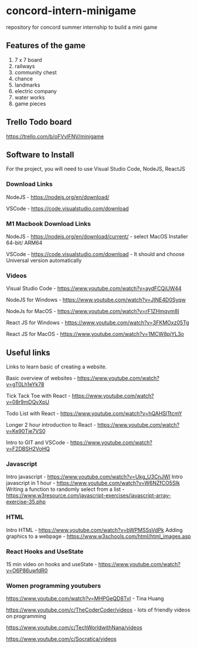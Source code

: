 # concord-intern-minigame
repository for concord summer internship to build a mini game

## Features of the game

1. 7 x 7 board
2. railways
3. community chest
4. chance
5. landmarks
6. electric company
7. water works
8. game pieces

## Trello Todo board

https://trello.com/b/oFVvlFNV/minigame


## Software to Install

For the project, you will need to use Visual Studio Code, NodeJS, ReactJS

### Download Links

NodeJS - https://nodejs.org/en/download/

VSCode - https://code.visualstudio.com/download

### M1 Macbook Download Links

NodeJS - https://nodejs.org/en/download/current/ - select MacOS Installer 64-bit/ ARM64

VSCode - https://code.visualstudio.com/download - It should and choose Universal version automatically

### Videos

Visual Studio Code - https://www.youtube.com/watch?v=aydFCQiUW44

NodeJS for Windows - https://www.youtube.com/watch?v=JINE4D0Syqw

NodeJs for MacOS - https://www.youtube.com/watch?v=rF1ZHmqvm8I

React JS for Windows - https://www.youtube.com/watch?v=3FKMOxz05Tg

React JS for MacOS - https://www.youtube.com/watch?v=1MCW8pjYL3o


## Useful links

Links to learn basic of creating a website.

Basic overview of websites - https://www.youtube.com/watch?v=gT0Lh1eYk78

Tick Tack Toe with React - https://www.youtube.com/watch?v=08r9mDQvXpU

Todo List with React - https://www.youtube.com/watch?v=hQAHSlTtcmY

Longer 2 hour introduction to React -  https://www.youtube.com/watch?v=Ke90Tje7VS0

Intro to GIT and VSCode - https://www.youtube.com/watch?v=F2DBSH2VoHQ

### Javascript

Intro javascript - https://www.youtube.com/watch?v=Ukg_U3CnJWI 
Intro javascript in 1 hour -  https://www.youtube.com/watch?v=W6NZfCO5SIk 
Writing a function to randomly select from a list - https://www.w3resource.com/javascript-exercises/javascript-array-exercise-35.php

### HTML

Intro HTML - https://www.youtube.com/watch?v=bWPMSSsVdPk
Adding graphics to a webpage - https://www.w3schools.com/html/html_images.asp

### React Hooks and UseState

15 min video on hooks and useState - https://www.youtube.com/watch?v=O6P86uwfdR0

### Women programming youtubers

https://www.youtube.com/watch?v=MHPGeQD8TvI - Tina Huang

https://www.youtube.com/c/TheCoderCoder/videos - lots of friendly videos on programming

https://www.youtube.com/c/TechWorldwithNana/videos

https://www.youtube.com/c/Socratica/videos

